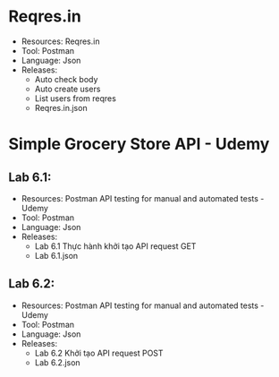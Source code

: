 # Reqres.in
- Resources: Reqres.in
- Tool: Postman
- Language: Json
- Releases: 
    - Auto check body
    - Auto create users
    - List users from reqres
    - Reqres.in.json

# Simple Grocery Store API - Udemy
## Lab 6.1:
- Resources: Postman API testing for manual and automated tests - Udemy
- Tool: Postman
- Language: Json
- Releases:
    - Lab 6.1 Thực hành khởi tạo API request GET
    - Lab 6.1.json
    
## Lab 6.2:
- Resources: Postman API testing for manual and automated tests - Udemy
- Tool: Postman
- Language: Json
- Releases:
    - Lab 6.2 Khởi tạo API request POST 
    - Lab 6.2.json
